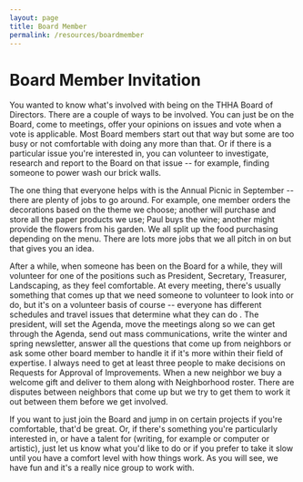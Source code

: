 ```yaml
---
layout: page
title: Board Member
permalink: /resources/boardmember
---
```

# Board Member Invitation
You wanted to know what's involved with being on the THHA Board of Directors.
There are a couple of ways to be involved.
You can just be on the Board, come to meetings, offer your opinions on issues and vote when a vote is applicable.
Most Board members start out that way but some are too busy or not comfortable with doing any more than that.
Or if there is a particular issue you're interested in, you can volunteer to investigate, research and report to the Board on that issue -- for example, finding someone to power wash our brick walls.

The one thing that everyone helps with is the Annual Picnic in September -- there are plenty of jobs to go around.
For example, one member orders the decorations based on the theme we choose; another will purchase and store all the paper products we use; Paul buys the wine; another might provide the flowers from his garden.
We all split up the food purchasing depending on the menu.
There are lots more jobs that we all pitch in on but that gives you an idea.

After a while, when someone has been on the Board for a while, they will volunteer for one of the positions such as President, Secretary, Treasurer, Landscaping, as they feel comfortable.
At every meeting, there's usually something that comes up that we need someone to volunteer to look into or do, but it's on a volunteer basis of course -- everyone has different schedules and travel issues that determine what they can do . 
The president, will set the Agenda, move the meetings along so we can get through the Agenda, send out mass communications, write the winter and spring newsletter, answer all the questions that come up from neighbors or ask some other board member to handle it if it's more within their field of expertise.
I always need to get at least three people to make decisions on Requests for Approval of Improvements.
When a new neighbor we buy a welcome gift and deliver to them along with Neighborhood roster.
There are disputes between neighbors that come up but we try to get them to work it out between them before we get involved.

If you want to just join the Board and jump in on certain projects if you're comfortable, that'd be great.
Or, if there's something you're particularly interested in, or have a talent for (writing, for example or computer or artistic), just let us know what you'd like to do or if you prefer to take it slow until you have a comfort level with how things work.
As you will see, we have fun and it's a really nice group to work with. 
